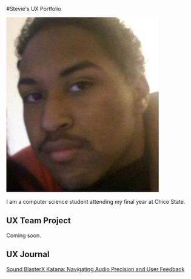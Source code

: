 #Stevie's UX Portfolio

![](assets/419290_3126364932381_1085018955_n.jpg)

I am a computer science student attending my final year at Chico State.

## UX Team Project

Coming soon.

## UX Journal

[Sound BlasterX Katana: Navigating Audio Precision and User Feedback](j01/)
